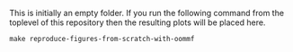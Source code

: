 This is initially an empty folder. If you run the following command
from the toplevel of this repository then the resulting plots will be
placed here.
```
make reproduce-figures-from-scratch-with-oommf
```
